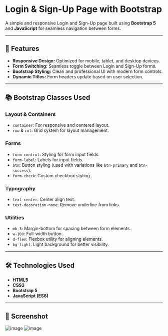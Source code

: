 # Login & Sign-Up Page with Bootstrap

A simple and responsive Login and Sign-Up page built using **Bootstrap 5** and **JavaScript** for seamless navigation between forms.

---

## 🚀 Features

- **Responsive Design:** Optimized for mobile, tablet, and desktop devices.
- **Form Switching:** Seamless toggle between Login and Sign-Up forms.
- **Bootstrap Styling:** Clean and professional UI with modern form controls.
- **Dynamic Titles:** Form headers update based on user selection.

---

## 📚 Bootstrap Classes Used

### Layout & Containers
- `container`: For responsive and centered layout.
- `row` & `col`: Grid system for layout management.

### Forms
- `form-control`: Styling for form input fields.
- `form-label`: Labels for input fields.
- `btn`: Button styling (used with variations like `btn-primary` and `btn-success`).
- `form-check`: Custom checkbox styling.

### Typography
- `text-center`: Center align text.
- `text-decoration-none`: Remove underline from links.

### Utilities
- `mb-3`: Margin-bottom for spacing between form elements.
- `w-100`: Full-width button.
- `d-flex`: Flexbox utility for aligning elements.
- `bg-light`: Light background for better visibility.

---

## 🛠️ Technologies Used

- **HTML5**  
- **CSS3**  
- **Bootstrap 5**  
- **JavaScript (ES6)**  

---

## 📸 Screenshot
![image](https://github.com/user-attachments/assets/305d91d1-f9ae-4b9a-8ab0-47903cad7244)
![image](https://github.com/user-attachments/assets/ef590ad8-bc12-4700-a5a5-eed9e540161a)

